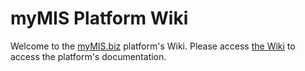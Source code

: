 # myMIS Platform Wiki
Welcome to the [myMIS.biz](http://myMIS.biz) platform's Wiki. Please access [the Wiki](../../wiki/) to access the platform's documentation.